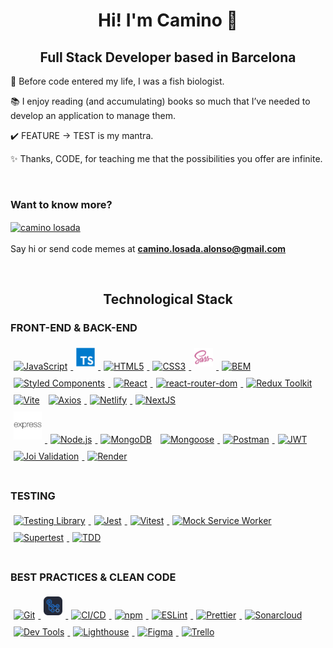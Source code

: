 <h1 align="center">Hi! I'm Camino 🌻</h1>
<h2 align="center">Full Stack Developer based in Barcelona</h2>

🐠 Before code entered my life, I was a fish biologist.

📚 I enjoy reading (and accumulating) books so much that I’ve needed to develop an application to manage them.

✔️ FEATURE → TEST is my mantra.

✨ Thanks, CODE, for teaching me that the possibilities you offer are infinite.

<br>

### Want to know more?

<a href="https://www.linkedin.com/in/caminolosadadeveloper/" target="blank"><img align="center" src="https://raw.githubusercontent.com/rahuldkjain/github-profile-readme-generator/master/src/images/icons/Social/linked-in-alt.svg" alt="camino losada" height="30" width="40" /></a>
<br>
<br>
Say hi or send code memes at **camino.losada.alonso@gmail.com**

<br>

<h2 align="center">Technological Stack</h2>

### FRONT-END & BACK-END

<section>
<a href="https://developer.mozilla.org/en-US/docs/Web/JavaScript" target="_blank"> <img style="margin:5px" src="https://cdn.jsdelivr.net/gh/devicons/devicon/icons/javascript/javascript-original.svg" title="JavaScript" alt="JavaScript" width="30" height="30"/> </a>
<a href="https://www.typescriptlang.org/" target="_blank"> <img style="margin:5px" src="https://raw.githubusercontent.com/devicons/devicon/master/icons/typescript/typescript-original.svg" title="TypeScript" alt="TypeScript" width="30" height="30"/> </a>
<a href="https://en.wikipedia.org/wiki/HTML5" target="_blank"> <img style="margin:5px" src="https://profilinator.rishav.dev/skills-assets/html5-original-wordmark.svg" title="HTML5" alt="HTML5" width="30" height="30"/> </a>
<a href="https://www.w3schools.com/css/" target="_blank"> <img style="margin:5px" src="https://profilinator.rishav.dev/skills-assets/css3-original-wordmark.svg" title="CSS3" alt="CSS3" width="30" height="30"/> </a>
<a href="https://sass-lang.com/" target="_blank"> <img style="margin:5px" src="https://raw.githubusercontent.com/devicons/devicon/1119b9f84c0290e0f0b38982099a2bd027a48bf1/icons/sass/sass-original.svg" title="Sass" alt="Sass" width="30" height="30" /> </a>
<a href="http://getbem.com/" target="_blank"> <img style="margin:5px" src="https://profilinator.rishav.dev/skills-assets/bem.svg" title="BEM" alt="BEM" width="30" height="30" /> </a>
<a href="https://styled-components.com/" target="_blank"> <img style="margin:5px" src="https://profilinator.rishav.dev/skills-assets/styled-components.png" title="Styled Components" alt="Styled Components" width="30" height="30" /> </a>
<a href="https://reactjs.org/" target="_blank"> <img style="margin:5px" src="https://profilinator.rishav.dev/skills-assets/react-original-wordmark.svg" title="React" alt="React"  width="30" height="30" /> </a>  
<a href="https://reactrouter.com/en/main" target="_blank"> <img style="margin:5px" src="https://reactrouter.com/_brand/react-router-mark-color.png" title="react-router-dom" alt="react-router-dom"  width="45" height="30" /> </a>  
<a href="https://redux-toolkit.js.org/" target="_blank"> <img style="margin:5px" src="https://profilinator.rishav.dev/skills-assets/redux-original.svg" title="Redux Toolkit" alt="Redux Toolkit" width="30" height="30" /> </a>
<a href="https://vitejs.dev/" target="_blank"> <img style="margin:5px" src="https://vitejs.dev/logo-with-shadow.png" title="Vite" alt="Vite"width="30" height="30" /></a>  
<a href="https://axios-http.com/es/docs/intro" target="_blank"><img style="margin:5px" src="https://upload.wikimedia.org/wikipedia/commons/thumb/d/d1/Axios_%28computer_library%29_logo.svg/1280px-Axios_%28computer_library%29_logo.svg.png" title="Axios" alt="Axios" width="68" height="10" /> </a> 
<a href="https://www.netlify.com/" target="_blank"> <img style="margin:5px" src="https://upload.wikimedia.org/wikipedia/commons/thumb/9/97/Netlify_logo_%282%29.svg/1200px-Netlify_logo_%282%29.svg.png" title="Netlify" alt="Netlify" width="60" height="30" /> </a>
<a href="https://nextjs.org/" target="_blank"> <img style="margin:5px" src="https://profilinator.rishav.dev/skills-assets/nextjs.png" title="NextJS" alt="NextJS" width="30" height="30" /> </a>
</section>
<section>
<a href="https://expressjs.com" target="_blank"> <img style="margin:5px" src="https://raw.githubusercontent.com/devicons/devicon/master/icons/express/express-original-wordmark.svg" title="Express" alt="Express" width="45" height="45" /> </a> 
<a href="https://nodejs.org/" target="_blank"> <img style="margin:5px" src="https://profilinator.rishav.dev/skills-assets/nodejs-original-wordmark.svg" title="Node.js" alt="Node.js"  width="45" height="45" /> </a>
<a href="https://www.mongodb.com/" target="_blank"><img style="margin:5px" src="https://profilinator.rishav.dev/skills-assets/mongodb-original-wordmark.svg" title="MongoDB" alt="MongoDB" width="30" height="30" /></a> 
<a href="https://mongoosejs.com/" target="_blank"> <img style="margin:5px" src="https://mongoosejs.com/docs/images/mongoose5_62x30_transparent.png" title="Mongoose" alt="Mongoose" width="60" height="30"> </a>
<a href="https://postman.com" target="_blank"> <img style="margin:5px" src="https://www.vectorlogo.zone/logos/getpostman/getpostman-icon.svg" title="Postman" alt="Postman" width="30" height="30"/> </a>
<a href="https://jwt.io/" target="_blank"> <img style="margin:5px" src="https://jwt.io/img/pic_logo.svg" title="JWT" alt="JWT" width="30" height="30"/> </a>
<a href="https://joi.dev/" target="_blank"> <img style="margin:5px" src="https://joi.dev/img/joiTransparent.png" title="Joi Validation" alt="Joi Validation" width="30" height="30"/> </a>
<a href="https://render.com/" target="_blank"> <img style="margin:5px" src="https://dt2sdf0db8zob.cloudfront.net/wp-content/uploads/2019/10/render-alternative-logo.webp" title="Render" alt="Render" width="50" height="30"/> </a>
</section>
<br>

### TESTING

<section>
<a href="https://testing-library.com/" target="_blank" > <img style="margin:5px" src="https://testing-library.com/img/octopus-64x64.png" title="Testing Library" alt="Testing Library" width="30" height="30"/> </a>
<a href="https://jestjs.io" target="_blank" > <img style="margin:5px" src="https://www.vectorlogo.zone/logos/jestjsio/jestjsio-icon.svg" title="Jest" alt="Jest" width="30" height="30"/> </a>
<a href="https://vitest.dev/" target="_blank"> <img style="margin:5px" src="https://user-images.githubusercontent.com/11247099/145112184-a9ff6727-661c-439d-9ada-963124a281f7.png" title="Vitest" alt="Vitest" width="30" height="30" /> </a>
<a href="https://mswjs.io/" target="_blank"> <img style="margin:5px" src="https://encrypted-tbn0.gstatic.com/images?q=tbn:ANd9GcTE85kxeHBdFqoeZbGti6-Ba0j3QVr-E8DmZ8aV12hN3Q&s" title="Mock Service Worker" alt="Mock Service Worker" width="40" height="30" /> </a>
<a href="https://www.npmjs.com/package/supertest" target="_blank"> <img style="margin:5px" src="https://camo.githubusercontent.com/fcca6a233a54a037861c99ab17d255d215807e6c0fcdce7d16a1a67814ede820/68747470733a2f2f73332e616d617a6f6e6177732e636f6d2f6d656469612d702e736c69642e65732f75706c6f6164732f3333383935382f696d616765732f313439363334352f7375706572746573742e706e67" title="Supertest" alt="Supertest" width="30" height="30" /> </a>
<a href="https://en.wikipedia.org/wiki/Test-driven_development" target="_blank"> <img style="margin:5px" src="https://blogs.zeiss.com/digital-innovation/de/wp-content/uploads/sites/2/2015/04/201504_Test_Driven_Development_2_neu_fi.png" title="TDD" alt="TDD" width="50" height="30" /> </a>
</section>
<br>

### BEST PRACTICES & CLEAN CODE

<section>
<a href="https://git-scm.com/" target="_blank"><img style="margin:5px" src="https://profilinator.rishav.dev/skills-assets/git-scm-icon.svg" title="Git" alt="Git" width="30" height="30"/> </a>  
<a href="https://docs.github.com/en/actions" target="_blank"><img style="margin:5px" src="https://raw.githubusercontent.com/jpb06/jpb06/master/icons/GithubActions-Dark.svg" title="GitHub Actions" alt="GitHub Actions" width="30" height="30"/> </a>  
<a href="https://docs.gitlab.com/ee/development/cicd/" target="_blank"> <img style="margin:5px" src="https://gep13.gallerycdn.vsassets.io/extensions/gep13/ci-cd-assets-vscode/0.5.0/1555715281585/Microsoft.VisualStudio.Services.Icons.Default" title="CI/CD" alt="CI/CD" width="30" height="30"/> </a>
<a href="https://www.npmjs.com/" target="_blank"> <img style="margin:5px" src="https://encrypted-tbn0.gstatic.com/images?q=tbn:ANd9GcRbXfONtz-U9BUvEQybbuJuLP_YejMCll1bhbxY5ps&s" title="npm" alt="npm" width="30" height="30"/> </a>
<a href="https://eslint.org/" target="_blank"> <img style="margin:5px" src="https://cdn.jsdelivr.net/gh/devicons/devicon/icons/eslint/eslint-original-wordmark.svg" title="ESLint" alt="ESLint" width="45" height="45"/> </a>
<a href="https://prettier.io/" target="_blank"> <img style="margin:5px" src="https://prettier.io/icon.png" title="Prettier" alt="Prettier" width="30" height="30"/> </a>
<a href="https://www.sonarsource.com/products/sonarcloud/" target="_blank"> <img style="margin:5px" src="https://assets-eu-01.kc-usercontent.com/b41f2e46-b5e6-01a3-0879-16969c63381e/889c710e-6b94-4802-b299-a2e169107e42/SonarCloud_Logo.svg" title="Sonarcloud" alt="Sonarcloud" width="50" height="30"/> </a>
<a href="https://developer.chrome.com/docs/devtools/" target="_blank"> <img style="margin:5px" src="https://res.cloudinary.com/practicaldev/image/fetch/s--KfWsJjOy--/c_imagga_scale,f_auto,fl_progressive,h_720,q_auto,w_1280/https://aavtech.site/wp-content/uploads/2018/09/ChromeDevtoolsArtboard-1-8.png" title="Dev Tools" alt="Dev Tools" width="56" height="30"/> </a>
<a href="https://chrome.google.com/webstore/detail/lighthouse/blipmdconlkpinefehnmjammfjpmpbjk?hl=es" target="_blank"> <img style="margin:5px" src="https://lh3.googleusercontent.com/JsGtt7BHEbHhQl5OzJikROL49WGoN0fBNcU_mvLRjWqx7nm7r7rzdG0DpET4qcK1FhNkFpcKf600G-Eoxx-_q3D4iA=w128-h128-e365-rj-sc0x00ffffff" title="Lighthouse" alt="Lighthouse" width="30" height="30"/> </a>
<a href="https://www.figma.com/" target="_blank"> <img style="margin:5px" src="https://profilinator.rishav.dev/skills-assets/figma-icon.svg" title="Figma" alt="Figma" width="30" height="30" /> </a>
<a href="https://trello.com/es?&aceid=&adposition=&adgroup=144552954415&campaign=19157206286&creative=639590702603&device=c&keyword=trello&matchtype=e&network=g&placement=&ds_kids=p74460460251&ds_e=GOOGLE&ds_eid=700000001557344&ds_e1=GOOGLE&gad=1&gclid=CjwKCAjwo9unBhBTEiwAipC11zZ6DzcvVTK56_SRc2JnbzpKpanYi1iWVPmUOW1vM1iZWjJa7GTNPhoC20gQAvD_BwE&gclsrc=aw.ds" target="_blank"> <img style="margin:5px" src="https://cdn.icon-icons.com/icons2/3041/PNG/512/trello_logo_icon_189227.png" title="Trello" alt="Trello" width="30" height="30" /> </a>
</section>

